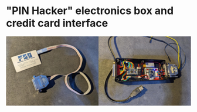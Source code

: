 # "PIN Hacker" electronics box and credit card interface

<p float="left">
 <img src="/docs/graphics/images/credit-card-interface.jpeg" width="50%"><img src="/docs/graphics/images/electronics-box.jpeg" width="50%">
</p>

 
